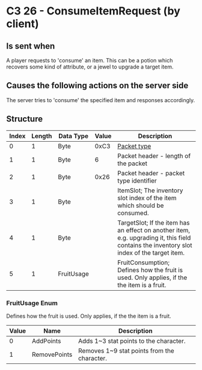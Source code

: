 # C3 26 - ConsumeItemRequest (by client)

## Is sent when

A player requests to 'consume' an item. This can be a potion which recovers some kind of attribute, or a jewel to upgrade a target item.

## Causes the following actions on the server side

The server tries to 'consume' the specified item and responses accordingly.

## Structure

| Index | Length | Data Type | Value | Description |
|-------|--------|-----------|-------|-------------|
| 0 | 1 |   Byte   | 0xC3  | [Packet type](PacketTypes.md) |
| 1 | 1 |    Byte   |   6   | Packet header - length of the packet |
| 2 | 1 |    Byte   | 0x26  | Packet header - packet type identifier |
| 3 | 1 | Byte |  | ItemSlot; The inventory slot index of the item which should be consumed. |
| 4 | 1 | Byte |  | TargetSlot; If the item has an effect on another item, e.g. upgrading it, this field contains the inventory slot index of the target item. |
| 5 | 1 | FruitUsage |  | FruitConsumption; Defines how the fruit is used. Only applies, if the the item is a fruit. |

### FruitUsage Enum

Defines how the fruit is used. Only applies, if the the item is a fruit.

| Value | Name | Description |
|-------|------|-------------|
| 0 | AddPoints | Adds 1~3 stat points to the character. |
| 1 | RemovePoints | Removes 1~9 stat points from the character. |
